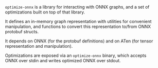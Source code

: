 `optimize-onnx` is a library for interacting with ONNX graphs, and a
set of optimizations built on top of that library.

It defines an in-memory graph representation with utilities for
convenient manipulation, and functions to convert this representation
to/from ONNX protobuf structs.

It depends on ONNX (for the protobuf definitions) and on ATen (for
tensor representation and manipulation).

Optimizations are exposed via an `optimize-onnx` binary, which accepts
ONNX over stdin and writes optimized ONNX over stdout.
